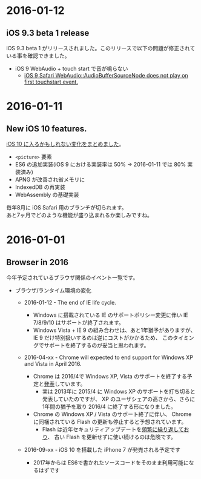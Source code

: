 # 2016-01-12

## iOS 9.3 beta 1 release

iOS 9.3 beta 1 がリリースされました。このリリースで以下の問題が修正されている事を確認できました。

- iOS 9 WebAudio + touch start で音が鳴らない
    - [iOS 9 Safari WebAudio::AudioBufferSourceNode does not play on first touchstart event.](http://qiita.com/uupaa/items/e5856e3cb2a9fc8c5507)


# 2016-01-11

## New iOS 10 features.

[iOS 10 に入るかもしれない変化をまとめました](https://github.com/uupaa/WebKitChangeLog/wiki/iOS10.changesets)。

- `<picture>` 要素
- ES6 の追加実装(iOS 9 における実装率は 50% → 2016-01-11 では 80% 実装済み)
- APNG が改善され省メモリに
- IndexedDB の再実装
- WebAssembly の基礎実装

毎年8月に iOS Safari 用のブランチが切られます。  
あと7ヶ月でどのような機能が盛り込まれるか楽しみですね。

# 2016-01-01

## Browser in 2016

今年予定されているブラウザ関係のイベント一覧です。

- ブラウザ/ランタイム環境の変化
    - 2016-01-12 - The end of IE life cycle.
        - Windows に搭載されている IE のサポートポリシー変更に伴い
          IE 7/8/9/10 はサポートが終了されます。
        - Windows Vista + IE 9 の組み合わせは、あと1年猶予がありますが、
          IE 9 だけ特別扱いするのは逆にコストがかかるため、
          このタイミングでサポートを終了するのが妥当と思われます。

    - 2016-04-xx - Chrome will expected to end support for Windows XP and Vista in April 2016.
        - Chrome は 2016/4で Windows XP, Vista のサポートを終了する予定と[発表](http://chrome.blogspot.jp/2015/11/updates-to-chrome-platform-support.html)しています。
            - 実は 2013年に 2015/4 に Windows XP のサポートを打ち切ると発表していたのですが、
              XP のユーザシェアの高さから、さらに1年間の猶予を取り 2016/4 に終了する形になりました。
        - Chrome の Windows XP / Vista のサポート終了に伴い、
          Chrome に同梱されている Flash の更新も停止すると予想されています。
            - Flash は近年セキュリティアップデートを[頻繁に繰り返しており](http://internet.watch.impress.co.jp/docs/column/security/20150901_718839.html)、
              古い Flash を更新せずに使い続けるのは危険です。

    - 2016-09-xx - iOS 10 を搭載した iPhone 7 が発売される予定です
        - 2017年からは ES6で書かれたソースコードをそのまま利用可能になるはずです


